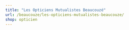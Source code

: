 ```yaml
---
title: "Les Opticiens Mutualistes Beaucouzé"
url: /beaucouze/les-opticiens-mutualistes-beaucouze/
shop: opticien
---
```

